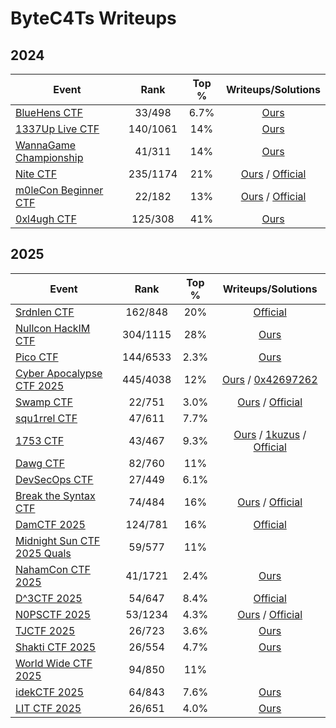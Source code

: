 # ByteC4Ts Writeups

## 2024

| Event                                                     |   Rank   | Top % |                       Writeups/Solutions                       |
| --------------------------------------------------------- | :------: | :---: | :------------------------------------------------------------: |
| [BlueHens CTF](https://ctftime.org/event/2512/)           |  33/498  | 6.7%  |                   [Ours](2024/BlueHens-CTF/)                   |
| [1337Up Live CTF](https://ctftime.org/event/2446)         | 140/1061 |  14%  |                   [Ours](2024/1337-Up-Live/)                   |
| [WannaGame Championship](https://ctftime.org/event/2515/) |  41/311  |  14%  |              [Ours](2024/WannaGame-Championship/)              |
| [Nite CTF](https://ctftime.org/event/2461)                | 235/1174 |  21%  |       [Ours](2024/niteCTF/) / [Official][official-2461]        |
| [m0leCon Beginner CTF](https://ctftime.org/event/2578)    |  22/182  |  13%  | [Ours](2024/m0leCon-Beginner-CTF/) / [Official][official-2578] |
| [0xl4ugh CTF](https://ctftime.org/event/2587)             | 125/308  |  41%  |                   [Ours](2024/0xl4ugh-CTF/)                    |

## 2025

| Event                                                         |   Rank   | Top % |                              Writeups/Solutions                               |
| ------------------------------------------------------------- | :------: | :---: | :---------------------------------------------------------------------------: |
| [Srdnlen CTF](https://ctftime.org/event/2576)                 | 162/848  |  20%  |                           [Official][official-2576]                           |
| [Nullcon HackIM CTF](https://ctftime.org/event/2642)          | 304/1115 |  28%  |                       [Ours](2025/Nullcon-HackIM-CTF/)                        |
| [Pico CTF](https://play.picoctf.org/events/74)                | 144/6533 | 2.3%  |                             [Ours](2025/picoCTF/)                             |
| [Cyber Apocalypse CTF 2025](https://ctftime.org/event/2674)   | 445/4038 |  12%  | [Ours](2025/HackTheBox-Cyber-Apocalypse-CTF/) / [0x42697262][0x42697262-2674] |
| [Swamp CTF](https://ctftime.org/event/2573)                   |  22/751  | 3.0%  |              [Ours](2025/SwampCTF/) / [Official][official-2573]               |
| [squ1rrel CTF](https://ctftime.org/event/2708)                |  47/611  | 7.7%  |                                                                               |
| [1753 CTF](https://ctftime.org/event/2639)                    |  43/467  | 9.3%  |   [Ours](2025/1753CTF/) / [1kuzus][1kuzus-2639] / [Official][official-2639]   |
| [Dawg CTF](https://ctftime.org/event/2651)                    |  82/760  |  11%  |                                                                               |
| [DevSecOps CTF](https://ctftime.org/event/2682)               |  27/449  | 6.1%  |                                                                               |
| [Break the Syntax CTF](https://ctftime.org/event/2749)        |  74/484  |  16%  |        [Ours](2025/Break-The-Syntax-CTF/) / [Official][official-2749]         |
| [DamCTF 2025](https://ctftime.org/event/2585)                 | 124/781  |  16%  |                           [Official][official-2585]                           |
| [Midnight Sun CTF 2025 Quals](https://ctftime.org/event/2632) |  59/577  |  11%  |                                                                               |
| [NahamCon CTF 2025](https://ctftime.org/event/2782)           | 41/1721  | 2.4%  |                          [Ours](2025/NahamCon-CTF/)                           |
| [D^3CTF 2025](https://ctftime.org/event/2770)                 |  54/647  | 8.4%  |                           [Official][official-2770]                           |
| [N0PSCTF 2025](https://ctftime.org/event/2486)                | 53/1234  | 4.3%  |               [Ours](2025/N0PSCTF/) / [Official][official-2486]               |
| [TJCTF 2025](https://ctftime.org/event/2809)                  |  26/723  | 3.6%  |                              [Ours](2025/TJCTF/)                              |
| [Shakti CTF 2025](https://ctftime.org/event/2803)             |  26/554  | 4.7%  |                            [Ours](2025/ShaktiCTF/)                            |
| [World Wide CTF 2025](https://ctftime.org/event/2753)         |  94/850  |  11%  |                                                                               |
| [idekCTF 2025](https://ctftime.org/event/2746)                |  64/843  | 7.6%  |                             [Ours](2025/idekCTF/)                             |
| [LIT CTF 2025](https://ctftime.org/event/2890)                |  26/651  | 4.0%  |                             [Ours](2025/LITCTF/)                              |

<!-- links -->
<!--
    define here:
        [unique-linkid]: https://your.external.link

    use in markdown:
        [display text][unique-linkid]
-->

<!-- official -->

[official-2461]: https://github.com/Cryptonite-MIT/niteCTF-2024
[official-2578]: https://gitlab.com/pwnthem0le_public/m0lecon-beginner/2024-write-ups
[official-2576]: https://github.com/srdnlen/srdnlenctf-2025_public
[official-2573]: https://github.com/ufsit/SwampCTF-2025-Challenges
[official-2639]: https://github.com/1753c-ctf/2025-writeups
[official-2749]: https://github.com/PWrWhiteHats/BtS-2025-Writeups
[official-2585]: https://gitlab.com/osusec/damctf-2025-challenges
[official-2770]: https://github.com/D-3CTF/D3CTF-2025-Official-Writeup
[official-2486]: https://github.com/N0PSctf/n0psctf-2025

<!-- ours -->

[1kuzus-2639]: https://1kuzus.github.io/25b/wp-1753ctf-2025/
[0x42697262-2674]: https://0x42697262.github.io/birbrain/writeups/HackTheBox/ctf-cyber-apocalypse.html#_cyber_apocalypse_ctf_2025_tales_from_eldoria
